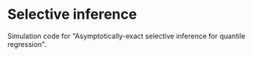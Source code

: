 # Selective inference
Simulation code for "Asymptotically-exact selective inference for quantile regression".
